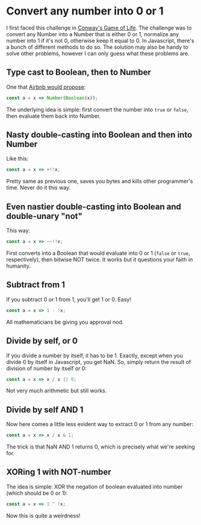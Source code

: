 # Convert any number into 0 or 1

I first faced this challenge in [Conway's Game of
Life](https://github.com/taxigy/conways-game-of-life). The
challenge was to convert any Number into a Number that is either
0 or 1, normalize any number into 1 if it's not 0, otherwise keep
it equal to 0. In Javascript, there's a bunch of different
methods to do so. The solution may also be handy to solve other
problems, however I can only guess what these problems are.

## Type cast to Boolean, then to Number

One that [Airbnb would
propose](https://github.com/airbnb/javascript#type-casting--coercion):

```javascript
const a = x => Number(Boolean(x));
```

The underlying idea is simple: first convert the number into
`true` or `false`, then evaluate them back into Number.

## Nasty double-casting into Boolean and then into Number

Like this:

```javascript
const a = x => +!!x;
```

Pretty same as previous one, saves you bytes and kills other
programmer's time. Never do it this way.

## Even nastier double-casting into Boolean and double-unary "not"

This way:

```javascript
const a = x => ~~!!x;
```

First converts into a Boolean that would evaluate into 0 or 1 (`false` or `true`, respectively), then bitwise NOT twice. It works but it questions your faith in humanity.

## Subtract from 1

If you subtract 0 or 1 from 1, you'll get 1 or 0. Easy!

```javascript
const a = x => 1 - !x;
```

All mathematicians be giving you approval nod.

## Divide by self, or 0

If you divide a number by itself, it has to be 1. Exactly, except when you
divide 0 by itself in Javascript, you get NaN. So, simply return the result of
division of number by itself _or_ 0:

```javascript
const a = x => x / x || 0;
```

Not very much arithmetic but still works.

## Divide by self AND 1

Now here comes a little less evident way to extract 0 or 1 from any number:

```javascript
const a = x => x / x & 1;
```

The trick is that NaN AND 1 returns 0, which is precisely what we're
seeking for.

## XORing 1 with NOT-number

The idea is simple: XOR the negation of boolean evaluated into number (which
should be 0 or 1):

```javascript
const a = x => 1 ^ !x;
```

Now this is quite a weirdness!
